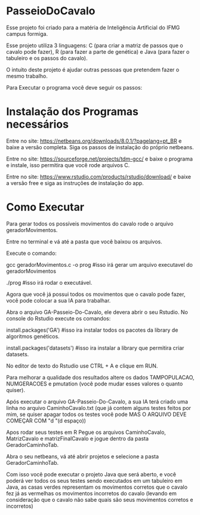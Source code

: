 # PasseioDoCavalo 

Esse projeto foi criado para a matéria de Inteligência Artificial do IFMG campus formiga. 

Esse projeto utiliza 3 linguagens: C (para criar a matriz de passos que o cavalo pode fazer), R (para fazer a parte de genética) e Java (para fazer o tabuleiro e os passos do cavalo). 

O intuito deste projeto é ajudar outras pessoas que pretendem fazer o mesmo trabalho. 

Para Executar o programa você deve seguir os passos: 

# Instalação dos Programas necessários

Entre no site: https://netbeans.org/downloads/8.0.1/?pagelang=pt_BR e baixe a versão completa. Siga os passos de instalação do próprio netbeans. 

Entre no site: https://sourceforge.net/projects/tdm-gcc/ e baixe o programa e instale, isso permitira que você rode arquivos C. 

Entre no site: https://www.rstudio.com/products/rstudio/download/ e baixe a versão free e siga as instruções de instalação do app. 

# Como Executar

Para gerar todos os possíveis movimentos do cavalo rode o arquivo geradorMovimentos. 

Entre no terminal e vá até a pasta que você baixou os arquivos. 

Execute o comando: 

gcc geradorMovimentos.c -o prog #isso irá gerar um arquivo executavel do geradorMovimentos 

./prog #isso irá rodar o executável. 

Agora que você já possui todos os movimentos que o cavalo pode fazer, você pode colocar a sua IA para trabalhar.

Abra o arquivo GA-Passeio-Do-Cavalo, ele devera abrir o seu Rstudio. No console do Rstudio execute os comandos: 

install.packages('GA') #isso ira instalar todos os pacotes da library de algoritmos genéticos. 

install.packages('datasets') #isso ira instalar a library que permitira criar datasets. 

No editor de texto do Rstudio use CTRL + A e clique em RUN. 

Para melhorar a qualidade dos resultados altere os dados TAMPOPULACAO, NUMGERACOES e pmutation (você pode mudar esses valores o quanto quiser). 

Após executar o arquivo GA-Passeio-Do-Cavalo, a sua IA terá criado uma linha no arquivo CaminhoCavalo.txt (que já contem alguns testes feitos por mim, se quiser apagar todos os testes você pode MAS O ARQUIVO DEVE COMEÇAR COM "d "(d espaço)) 

Apos rodar seus testes em R 
Pegue os arquivos CaminhoCavalo, MatrizCavalo e matrizFinalCavalo e jogue dentro da pasta GeradorCaminhoTab. 

Abra o seu netbeans, vá até abrir projetos e selecione a pasta GeradorCaminhoTab. 

Com isso você pode executar o projeto Java que será aberto, e você poderá ver todos os seus testes sendo executados em um tabuleiro em Java, as casas verdes representam os movimentos corretos que o cavalo fez já as vermelhas os movimentos incorretos do cavalo (levando em consideração que o cavalo não sabe quais são seus movimentos corretos e incorretos)
